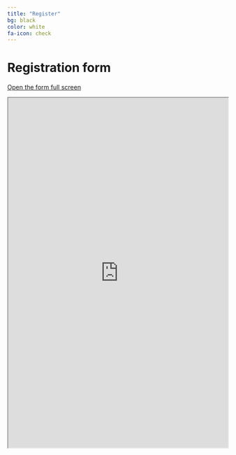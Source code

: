 ```yaml
---
title: "Register"
bg: black
color: white
fa-icon: check
---
```


# Registration form

[Open the form full screen](https://framaforms.org/registration-to-soopen-2018-1539158795)

<iframe src="https://framaforms.org/registration-to-soopen-2018-1539158795" width="100%" height="800" border="0" ></iframe>  
